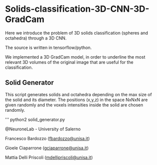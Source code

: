 # Solids-classification-3D-CNN-3D-GradCam
Here we introduce the problem of 3D solids classification (spheres and octahedra) through a 3D CNN.

The source is written in tensorflow/python.

We implemented a 3D GradCam model, in order to underline the most relevant 3D volumes of the original image that are useful for the classification.


## Solid Generator
This script generates solids and octahedra depending on the max size of the solid and its diameter. The positions (x,y,z) in the space NxNxN are given randomly and the voxels intensities inside the solid are chosen randomly.

''' 
python2 solid_generator.py




@NeuroneLab - University of Salerno

Francesco Bardozzo (fbardozzo@unisa.it)

Gioele Ciaparrone  (gciaparrone@unisa.it)

Mattia Delli Priscoli (mdellipriscoli@unisa.it)
